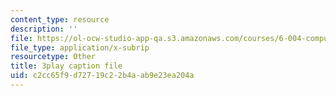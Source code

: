 ```yaml
---
content_type: resource
description: ''
file: https://ol-ocw-studio-app-qa.s3.amazonaws.com/courses/6-004-computation-structures-spring-2017/c2cc65f9d72719c22b4aab9e23ea204a_CLiy3m2Jt-M.srt
file_type: application/x-subrip
resourcetype: Other
title: 3play caption file
uid: c2cc65f9-d727-19c2-2b4a-ab9e23ea204a
---
```

